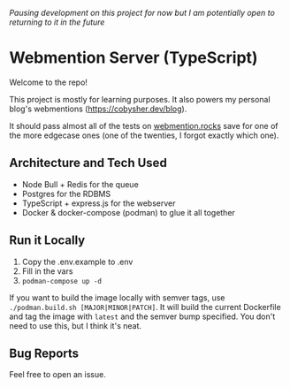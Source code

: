 *Pausing development on this project for now but I am potentially open to returning to it in the future*

# Webmention Server (TypeScript)

Welcome to the repo!

This project is mostly for learning purposes. It also powers my personal blog's webmentions (https://cobysher.dev/blog).

It should pass almost all of the tests on [webmention.rocks](https://webmention.rocks/) save for one of the more edgecase ones (one of the twenties, I forgot exactly which one).


## Architecture and Tech Used

- Node Bull + Redis for the queue
- Postgres for the RDBMS
- TypeScript + express.js for the webserver
- Docker & docker-compose (podman) to glue it all together


## Run it Locally

1. Copy the .env.example to .env
2. Fill in the vars
3. `podman-compose up -d`

If you want to build the image locally with semver tags, use `./podman.build.sh [MAJOR|MINOR|PATCH]`. It will build the current Dockerfile and tag the image with `latest` and the semver bump specified. You don't need to use this, but I think it's neat.

## Bug Reports

Feel free to open an issue.